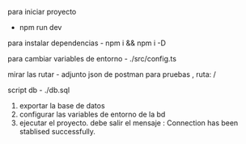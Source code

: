 para iniciar proyecto
- npm run dev

para instalar dependencias
    - npm i && npm i -D

para cambiar variables de entorno
    - ./src/config.ts

mirar las rutar
    - adjunto json de postman para pruebas , ruta: /

script db
    - ./db.sql

1) exportar la base de datos
2) configurar las variables de entorno de la bd
3) ejecutar el proyecto. debe salir el mensaje : Connection has been stablised successfully.
     